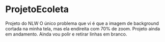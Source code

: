 # ProjetoEcoleta
Projeto do NLW
O único problema que vi é que a imagem de background cortada na minha tela, mas ela endireita com 70% de zoom.
Projeto ainda em andamento.
Ainda vou polir e retirar linhas em branco.
